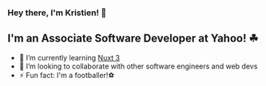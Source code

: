 ###  Hey there, I'm Kristien! 👋

## I'm an Associate Software Developer at Yahoo! ☘

- 🌱 I’m currently learning [Nuxt 3](https://nuxt.com/)
- 👯 I’m looking to collaborate with other software engineers and web devs
- ⚡ Fun fact: I'm a footballer!⚽
